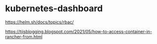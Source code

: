 # kubernetes-dashboard

https://helm.sh/docs/topics/rbac/

https://tjisblogging.blogspot.com/2021/05/how-to-access-container-in-rancher-from.html